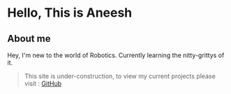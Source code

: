 # Hello, This is Aneesh

## About me
Hey, I'm new to the world of Robotics. Currently learning the nitty-grittys of it.  

> This site is under-construction, to view my current projects please visit : [GitHub](https://github.com/z-Ash-z)
